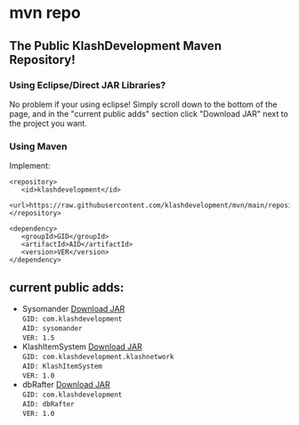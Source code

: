 # mvn repo
## The Public KlashDevelopment Maven Repository!

### Using Eclipse/Direct JAR Libraries?
No problem if your using eclipse! Simply scroll down to the bottom of the page, and in the "current public adds" section click "Download JAR" next to the project you want.

### Using Maven
Implement:
```
<repository>
   <id>klashdevelopment</id>
   <url>https://raw.githubusercontent.com/klashdevelopment/mvn/main/repository/</url>
</repository>
```
```
<dependency>
   <groupId>GID</groupId>
   <artifactId>AID</artifactId>
   <version>VER</version>
</dependency>
```

## current public adds:
- Sysomander [Download JAR](https://raw.githubusercontent.com/klashdevelopment/mvn/main/repository/com/klashdevelopment/sysomander/1.5/sysomander-1.5.jar)<br>
   `GID: com.klashdevelopment`<br>
   `AID: sysomander`<br>
   `VER: 1.5`<br>
- KlashItemSystem [Download JAR](https://github.com/klashdevelopment/mvn/blob/main/repository/com/klashdevelopment/klashnetwork/KlashItemSys/1.0/KlashItemSys-1.0.jar?raw=true)<br>
   `GID: com.klashdevelopment.klashnetwork`<br>
   `AID: KlashItemSystem`<br>
   `VER: 1.0`<br>
- dbRafter [Download JAR](https://raw.githubusercontent.com/klashdevelopment/mvn/main/repository/com/klashdevelopment/dbRafter/1.0/dbRafter-1.0.jar)<br>
   `GID: com.klashdevelopment`<br>
   `AID: dbRafter`<br>
   `VER: 1.0`<br>
